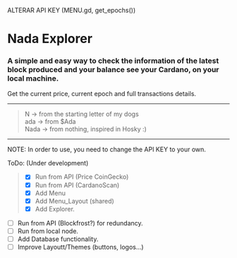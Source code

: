 ALTERAR API KEY (MENU.gd, get_epochs())

# Nada Explorer

### A simple and easy way to check the information of the latest block produced and your balance see your Cardano, on your local machine.


Get the current price, current epoch and full transactions details. 

---
> N -> from the starting letter of my dogs\
ada -> from $Ada\
Nada -> from nothing, inspired in Hosky :)
---

NOTE: In order to use, you need to change the API KEY to your own.

ToDo:
(Under development)

> - [X] Run from API (Price CoinGecko)
> - [X] Run from API (CardanoScan)
> - [X] Add Menu
> - [X] Add Menu_Layout (shared)
> - [X] Add Explorer.
- [ ] Run from API (Blockfrost?) for redundancy.
- [ ] Run from local node.
- [ ] Add Database functionality.
- [ ] Improve Layoutt/Themes (buttons, logos...)
